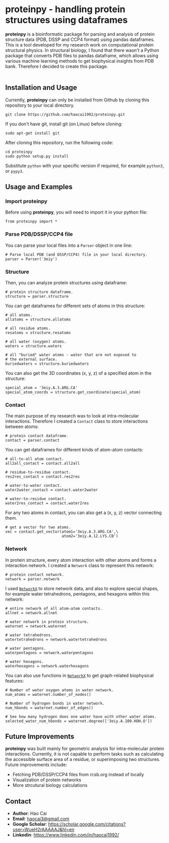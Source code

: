 # proteinpy - handling protein structures using dataframes
**proteinpy** is a bioinformatic package for parsing and analysis of protein structure data (PDB, DSSP and CCP4 format) using pandas dataframes. This is a tool developed for my research work on computational protein structural physics. In structural biology, I found that there wasn't a Python package that converts PDB files to pandas dataframe, which allows using various machine learning methods to get biophysical insights from PDB bank. Therefore I decided to create this package.<br></br>

## Installation and Usage
Currently, **proteinpy** can only be installed from Github by cloning this repository to your local directory.
```
git clone https://github.com/haocai1992/proteinpy.git
```
If you don't have git, install git (on Linux) before cloning:
```
sudo apt-get install git
```
After cloning this repository, run the following code:
```
cd proteinpy
sudo python setup.py install
```
Substitute `python` with your specific version if required, for example `python3`, or `pypy3`.

## Usage and Examples
### Import **proteinpy**
Before using **proteinpy**, you will need to import it in your python file:
```
from proteinpy import *
```
### Parse PDB/DSSP/CCP4 file
 You can parse your local files into a `Parser` object in one line:
```
# Parse local PDB (and DSSP/CCP4) file in your local directory.
parser = Parser('3eiy')
```
### Structure
Then, you can analyze protein structures using dataframe:
```
# protein structure dataframe.
structure = parser.structure
```
You can get dataframes for different sets of atoms in this structure:
```
# all atoms.
allatoms = structure.allatoms

# all residue atoms.
resatoms = structure.resatoms

# all water (oxygen) atoms.
waters = structure.waters

# all "buried" water atoms - water that are not exposed to 
# the external surface.
buriedwaters = structure.buriedwaters
```
You can also get the 3D coordinates (x, y, z) of a specified atom in the structure:
```
special_atom = '3eiy.A.3.ARG.CA'
special_atom_coords = structure.get_coordinate(special_atom)
```
### Contact
The main purpose of my research was to look at intra-molecular interactions. Therefore I created a `Contact` class to store interactions between atoms:
```
# protein contact dataframe.
contact = parser.contact
```
You can get dataframes for different kinds of atom-atom contacts:
```
# all-to-all atom contact.
all2all_contact = contact.all2all

# residue-to-residue contact.
res2res_contact = contact.res2res

# water-to-water contact.
water2water_contact = contact.water2water

# water-to-residue contact.
water2res_contact = contact.water2res
```
For any two atoms in contact, you can also get a (x, y, z) vector connecting them.
```
# get a vector for two atoms.
vec = contact.get_vector(atom1='3eiy.A.3.ARG.CA',\
						 atom2='3eiy.A.12.LYS.CB')
```
### Network
In protein structure, every atom interaction with other atoms and forms a interaction network. I created a `Network` class to represent this network:
```
# protein contact network.
network = parser.network
```
I used [`NetworkX`](https://github.com/networkx/networkx) to store network data, and also to explore special shapes, for example water tetrahedrons, pentagons, and hexagons within this network:
```
# entire network of all atom-atom contacts.
allnet = network.allnet

# water network in protein structure.
waternet = network.waternet

# water tetrahedrons.
watertetrahedrons = network.watertetrahedrons

# water pentagons.
waterpentagons = network.waterpentagons

# water hexagons.
waterhexagons = network.waterhexagons
```
You can also use functions in [`NetworkX`](https://github.com/networkx/networkx) to get graph-related biophysical features:
```
# Number of water oxygen atoms in water network.
num_atoms = waternet.number_of_nodes()

# Number of hydrogen bonds in water network.
num_hbonds = waternet.number_of_edges()

# See how many hydrogen does one water have with other water atoms.
selected_water_num_hbonds = waternet.degree(['3eiy.A.100.HOH.O'])
```

## Future Improvements
**proteinpy** was built mainly for geometric analysis for intra-molecular protein interactions. Currently, it is not capable to perform tasks such as calculating the accessible surface area of a residue, or superimposing two structures. Future improvements include:
* Fetching PDB/DSSP/CCP4 files from rcsb.org instead of locally
* Visualization of protein networks
* More strcutural biology calculations

## Contact
* **Author**: Hao Cai
* **Email**: haocai3@gmail.com
* **Google Scholar**: https://scholar.google.com/citations?user=WueH2rAAAAAJ&hl=en
* **Linkedin**: https://www.linkedin.com/in/haocai1992/

